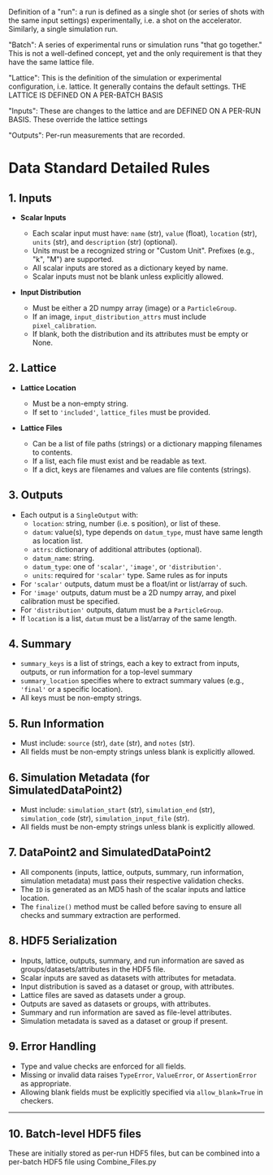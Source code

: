 Definition of a "run": a run is defined as a single shot (or series of shots with the same input settings) experimentally, i.e. a shot on the accelerator.  Similarly, a single simulation run.

"Batch": A series of experimental runs or simulation runs "that go together."  This is not a well-defined concept, yet and the only requirement is that they have the same lattice file.

"Lattice": This is the definition of the simulation or experimental configuration, i.e. lattice.  It generally contains the default settings.  THE LATTICE IS DEFINED ON A PER-BATCH BASIS

"Inputs": These are changes to the lattice and are DEFINED ON A PER-RUN BASIS.  These override the lattice settings

"Outputs": Per-run measurements that are recorded.

# Data Standard Detailed Rules

## 1. Inputs

- **Scalar Inputs**
  - Each scalar input must have: `name` (str), `value` (float), `location` (str), `units` (str), and `description` (str) (optional).
  - Units must be a recognized string or "Custom Unit". Prefixes (e.g., "k", "M") are supported.
  - All scalar inputs are stored as a dictionary keyed by name.
  - Scalar inputs must not be blank unless explicitly allowed.

- **Input Distribution**
  - Must be either a 2D numpy array (image) or a `ParticleGroup`.
  - If an image, `input_distribution_attrs` must include `pixel_calibration`.
  - If blank, both the distribution and its attributes must be empty or None.

## 2. Lattice

- **Lattice Location**
  - Must be a non-empty string.
  - If set to `'included'`, `lattice_files` must be provided.

- **Lattice Files**
  - Can be a list of file paths (strings) or a dictionary mapping filenames to contents.
  - If a list, each file must exist and be readable as text.
  - If a dict, keys are filenames and values are file contents (strings).

## 3. Outputs

- Each output is a `SingleOutput` with:
  - `location`: string, number (i.e. s position), or list of these.
  - `datum`: value(s), type depends on `datum_type`, must have same length as location list.
  - `attrs`: dictionary of additional attributes (optional).
  - `datum_name`: string.
  - `datum_type`: one of `'scalar'`, `'image'`, or `'distribution'`.
  - `units`: required for `'scalar'` type.  Same rules as for inputs
- For `'scalar'` outputs, datum must be a float/int or list/array of such.
- For `'image'` outputs, datum must be a 2D numpy array, and pixel calibration must be specified.
- For `'distribution'` outputs, datum must be a `ParticleGroup`.
- If `location` is a list, `datum` must be a list/array of the same length.

## 4. Summary

- `summary_keys` is a list of strings, each a key to extract from inputs, outputs, or run information for a top-level summary
- `summary_location` specifies where to extract summary values (e.g., `'final'` or a specific location).
- All keys must be non-empty strings.

## 5. Run Information

- Must include: `source` (str), `date` (str), and `notes` (str).
- All fields must be non-empty strings unless blank is explicitly allowed.

## 6. Simulation Metadata (for SimulatedDataPoint2)

- Must include: `simulation_start` (str), `simulation_end` (str), `simulation_code` (str), `simulation_input_file` (str).
- All fields must be non-empty strings unless blank is explicitly allowed.

## 7. DataPoint2 and SimulatedDataPoint2

- All components (inputs, lattice, outputs, summary, run information, simulation metadata) must pass their respective validation checks.
- The `ID` is generated as an MD5 hash of the scalar inputs and lattice location.
- The `finalize()` method must be called before saving to ensure all checks and summary extraction are performed.

## 8. HDF5 Serialization

- Inputs, lattice, outputs, summary, and run information are saved as groups/datasets/attributes in the HDF5 file.
- Scalar inputs are saved as datasets with attributes for metadata.
- Input distribution is saved as a dataset or group, with attributes.
- Lattice files are saved as datasets under a group.
- Outputs are saved as datasets or groups, with attributes.
- Summary and run information are saved as file-level attributes.
- Simulation metadata is saved as a dataset or group if present.

## 9. Error Handling

- Type and value checks are enforced for all fields.
- Missing or invalid data raises `TypeError`, `ValueError`, or `AssertionError` as appropriate.
- Allowing blank fields must be explicitly specified via `allow_blank=True` in checkers.

---
## 10. Batch-level HDF5 files
These are initially stored as per-run HDF5 files, but can be combined into a per-batch HDF5 file using Combine_Files.py
